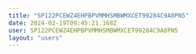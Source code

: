```yaml
---
title: "SP122PCEWZ4EHPBPVMMHSMBWMXCET99284C9A8PN5"
date: 2024-02-19T09:45:21.168Z
user: SP122PCEWZ4EHPBPVMMHSMBWMXCET99284C9A8PN5
layout: "users"
---
```

    